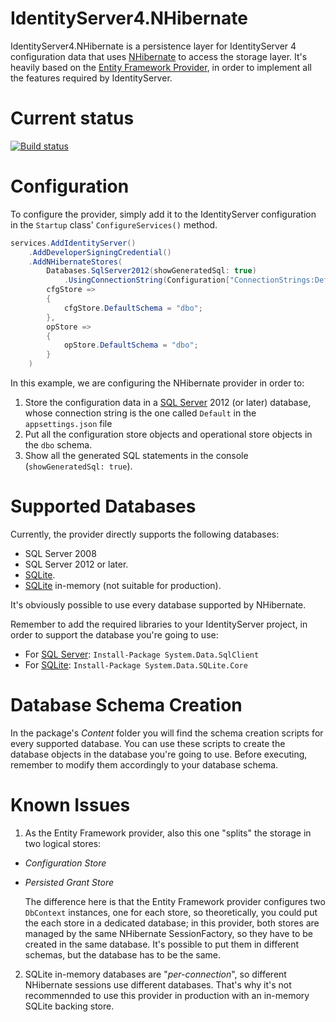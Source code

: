 # IdentityServer4.NHibernate
IdentityServer4.NHibernate is a persistence layer for IdentityServer 4 configuration data that uses [NHibernate](https://github.com/nhibernate/nhibernate-core) to access the storage layer.
It's heavily based on the [Entity Framework Provider](https://github.com/IdentityServer/IdentityServer4.EntityFramework), in order to implement all the features required by IdentityServer.

# Current status
[![Build status](https://dev.azure.com/albertod/IdentityServer4.NHibernate/_apis/build/status/IdentityServer4.NHibernate-CI)](https://dev.azure.com/albertod/IdentityServer4.NHibernate/_build/latest?definitionId=3)

# Configuration
To configure the provider, simply add it to the IdentityServer configuration in the `Startup` class' `ConfigureServices()` method.

```c#
services.AddIdentityServer()
    .AddDeveloperSigningCredential()
    .AddNHibernateStores(
        Databases.SqlServer2012(showGeneratedSql: true)
            .UsingConnectionString(Configuration["ConnectionStrings:Default"]),
        cfgStore =>
        {
            cfgStore.DefaultSchema = "dbo";
        },
        opStore =>
        {
            opStore.DefaultSchema = "dbo";
        }
    )
```
In this example, we are configuring the NHibernate provider in order to:

1. Store the configuration data in a [SQL Server](https://www.microsoft.com/en-us/sql-server/) 2012 (or later) database, whose connection string is the one called `Default` in the `appsettings.json` file
2. Put all the configuration store objects and operational store objects in the `dbo` schema.
3. Show all the generated SQL statements in the console (`showGeneratedSql: true`).

# Supported Databases

Currently, the provider directly supports the following databases:

- SQL Server 2008
- SQL Server 2012 or later.
- [SQLite](https://www.sqlite.org).
- [SQLite](https://www.sqlite.org) in-memory (not suitable for production).

It's obviously possible to use every database supported by NHibernate.

Remember to add the required libraries to your IdentityServer project, in order to support the database you're going to use:

- For [SQL Server](https://www.nuget.org/packages/System.Data.SqlClient): `Install-Package System.Data.SqlClient`
- For [SQLite](https://www.nuget.org/packages/System.Data.SQLite.Core): `Install-Package System.Data.SQLite.Core`

# Database Schema Creation
In the package's _Content_ folder you will find the schema creation scripts for every supported database.
You can use these scripts to create the database objects in the database you're going to use. 
Before executing, remember to modify them accordingly to your database schema.

# Known Issues
1. As the Entity Framework provider, also this one "splits" the storage in two logical stores:

  - _Configuration Store_
  - _Persisted Grant Store_

    The difference here is that the Entity Framework provider configures two `DbContext` instances, one for each store, so theoretically, you could put the each store in a dedicated database;
    in this provider, both stores are managed by the same NHibernate SessionFactory, so they have to be created in the same database. It's possible to put them in different schemas, but the database has to be the same.

2. SQLite in-memory databases are "_per-connection_", so different NHibernate sessions use different databases.
That's why it's not recommennded to use this provider in production with an in-memory SQLite backing store.


